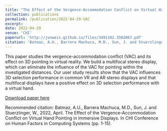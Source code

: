 ```yaml
---
title: "The Effect of the Vergence-Accommodation Conflict on Virtual Hand Pointing in Immersive Displays"
collection: publications
permalink: /publication/2022-04-29-VAC
excerpt:
date: 2022-04-29
venue: 'CHI'
paperurl: 'http://junweis.github.io/files/3491102.3502067.pdf'
citation: 'Batmaz, A.U., Barrera Machuca, M.D., Sun, J. and Stuerzlinger, W., 2022, April. The Effect of the Vergence-Accommodation Conflict on Virtual Hand Pointing in Immersive Displays. In CHI Conference on Human Factors in Computing Systems (pp. 1-15).'
---
```

This paper studies the vergence-accommodation conflict (VAC) and its effect on 3D pointing in virtual reality. We build a multifocal stereo display, which can eliminate the influence of the VAC for pointing within the investigated distances. Our user study results show that the VAC influences 3D selection performance in common VR and AR stereo displays and that multifocal displays have a positive effect on 3D selection performance with a virtual hand.

[Download paper here](http://junweis.github.io/files/3491102.3502067.pdf)

Recommended citation: Batmaz, A.U., Barrera Machuca, M.D., Sun, J. and Stuerzlinger, W., 2022, April. The Effect of the Vergence-Accommodation Conflict on Virtual Hand Pointing in Immersive Displays. In CHI Conference on Human Factors in Computing Systems (pp. 1-15).
